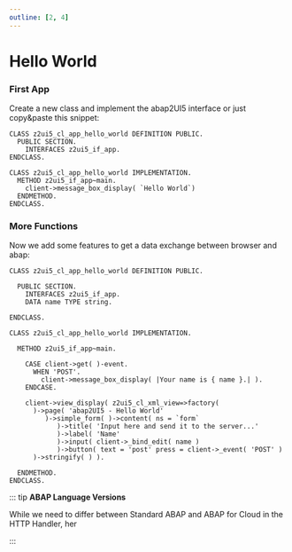 ```yaml
---
outline: [2, 4]
---
```

# Hello World

### First App
Create a new class and implement the abap2UI5 interface or just copy&paste this snippet:
```abap
CLASS z2ui5_cl_app_hello_world DEFINITION PUBLIC.
  PUBLIC SECTION.
    INTERFACES z2ui5_if_app.
ENDCLASS.

CLASS z2ui5_cl_app_hello_world IMPLEMENTATION.
  METHOD z2ui5_if_app~main.
    client->message_box_display( `Hello World`)
  ENDMETHOD.
ENDCLASS.
```

### More Functions
Now we add some features to get a data exchange between browser and abap:
```abap
CLASS z2ui5_cl_app_hello_world DEFINITION PUBLIC.

  PUBLIC SECTION.
    INTERFACES z2ui5_if_app.
    DATA name TYPE string.

ENDCLASS.

CLASS z2ui5_cl_app_hello_world IMPLEMENTATION.

  METHOD z2ui5_if_app~main.

    CASE client->get( )-event.
      WHEN 'POST'.
        client->message_box_display( |Your name is { name }.| ).
    ENDCASE.

    client->view_display( z2ui5_cl_xml_view=>factory(
      )->page( 'abap2UI5 - Hello World'
         )->simple_form( )->content( ns = `form`
            )->title( 'Input here and send it to the server...'
            )->label( 'Name'
            )->input( client->_bind_edit( name )
            )->button( text = 'post' press = client->_event( 'POST' )
      )->stringify( ) ).

  ENDMETHOD.
ENDCLASS.
```

::: tip **ABAP Language Versions**

While we need to differ between Standard ABAP and ABAP for Cloud in the HTTP Handler, her

:::